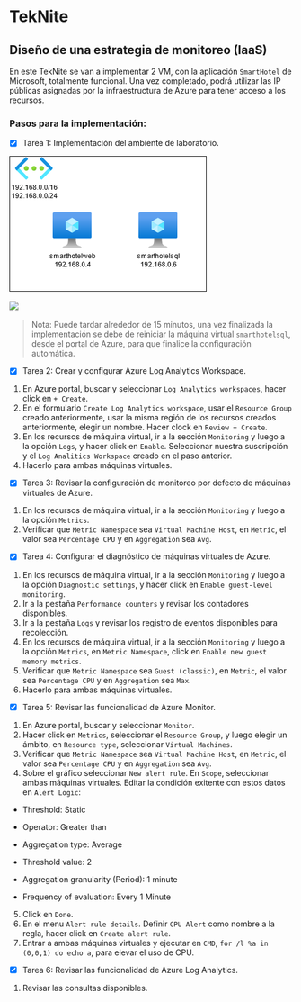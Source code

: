 # TekNite
## Diseño de una estrategia de monitoreo (IaaS)

En este TekNite se van a implementar 2 VM, con la aplicación `SmartHotel` de Microsoft, totalmente funcional. Una vez completado, podrá utilizar las IP públicas asignadas por la infraestructura de Azure para tener acceso a los recursos. 

### Pasos para la implementación:
- [x] Tarea 1: Implementación del ambiente de laboratorio.

![Diagrama](/Images/diagrama.png)

<a href="https://portal.azure.com/#create/Microsoft.Template/uri/https%3A%2F%2Fraw.githubusercontent.com%2Fcrisrc012%2FTekNite%2Fmain%2FARM%2FSmartHotel%2FSmartHotel.json" target="_blank">
    <img src="http://azuredeploy.net/deploybutton.png"/></a>

> Nota: Puede tardar alrededor de 15 minutos, una vez finalizada la implementación se debe de reiniciar la máquina virtual `smarthotelsql`, desde el portal de Azure, para que finalice la configuración automática.
- [x] Tarea 2: Crear y configurar Azure Log Analytics Workspace.

1. En Azure portal, buscar y seleccionar `Log Analytics workspaces`, hacer click en `+ Create`.
2. En el formulario `Create Log Analytics workspace`, usar el `Resource Group` creado anteriormente, usar la misma región de los recursos creados anteriormente, elegir un nombre. Hacer clock en `Review + Create`.
3. En los recursos de máquina virtual, ir a la sección `Monitoring` y luego a la opción `Logs`, y hacer click en `Enable`. Seleccionar nuestra suscripción y el `Log Analitics Workspace` creado en el paso anterior.
4. Hacerlo para ambas máquinas virtuales.

- [x] Tarea 3: Revisar la configuración de monitoreo por defecto de máquinas virtuales de Azure.
1. En los recursos de máquina virtual, ir a la sección `Monitoring` y luego a la opción `Metrics`.
2. Verificar que `Metric Namespace` sea `Virtual Machine Host`, en `Metric`, el valor sea `Percentage CPU` y en `Aggregation` sea `Avg`.
- [x] Tarea 4: Configurar el diagnóstico de máquinas virtuales de Azure.
1. En los recursos de máquina virtual, ir a la sección `Monitoring` y luego a la opción `Diagnostic settings`, y hacer click en `Enable guest-level monitoring`.
2. Ir a la pestaña `Performance counters` y revisar los contadores disponibles.
3. Ir a la pestaña `Logs` y revisar los registro de eventos disponibles para recolección.
4. En los recursos de máquina virtual, ir a la sección `Monitoring` y luego a la opción `Metrics`, en `Metric Namespace`, click en `Enable new guest memory metrics`.
5. Verificar que `Metric Namespace` sea `Guest (classic)`, en `Metric`, el valor sea `Percentage CPU` y en `Aggregation` sea `Max`.
6. Hacerlo para ambas máquinas virtuales.
- [x] Tarea 5: Revisar las funcionalidad de Azure Monitor.
1. En Azure portal, buscar y seleccionar `Monitor`.
2. Hacer click en `Metrics`, seleccionar el `Resource Group`, y luego elegir un ámbito, en `Resource type`, seleccionar `Virtual Machines`.
3. Verificar que `Metric Namespace` sea `Virtual Machine Host`, en `Metric`, el valor sea `Percentage CPU` y en `Aggregation` sea `Avg`.
4. Sobre el gráfico seleccionar `New alert rule`. En `Scope`, seleccionar ambas máquinas virtuales. Editar la condición exitente con estos datos en `Alert Logic`:

- Threshold: Static

- Operator: Greater than

- Aggregation type: Average

- Threshold value: 2

- Aggregation granularity (Period): 1 minute

- Frequency of evaluation: Every 1 Minute
5. Click en `Done`.
6. En el menu `Alert rule details`. Definir `CPU Alert` como nombre a la regla, hacer click en `Create alert rule`.
7. Entrar a ambas máquinas virtuales y ejecutar en `CMD`, `for /l %a in (0,0,1) do echo a`, para elevar el uso de CPU.

- [x] Tarea 6: Revisar las funcionalidad de Azure Log Analytics.
1. Revisar las consultas disponibles.
